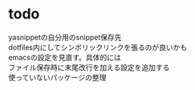 todo
=====================
yasnippetの自分用のsnippet保存先  
dotfiles内にしてシンボリックリンクを張るのが良いかも  
emacsの設定を見直す。具体的には  
ファイル保存時に末尾改行を加える設定を追加する  
使っていないパッケージの整理  
